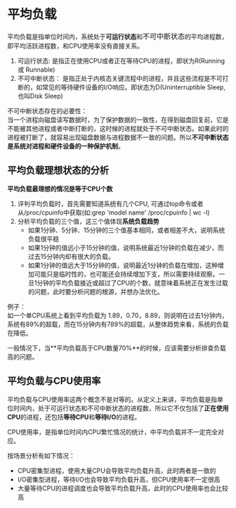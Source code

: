 # 平均负载

平均负载是指单位时间内，系统处于**可运行状态**和<font size=3>不可中断状态</font>的平均进程数，即平均活跃进程数，和CPU使用率没有直接关系。

1. 可运行状态: 是指正在使用CPU或者正在等待CPU的进程，即状为R(Running 或 Runnable)
2. 不可中断状态： 是指正处于内核态关键流程中的进程，并且这些流程是不可打断的，如常见的等待硬件设备的I/O响应。即状态为D(Uninterruptible Sleep,也叫Disk Sleep)

不可中断状态存在的必要性：  
当一个进程向磁盘读写数据时，为了保护数据的一致性，在得到磁盘回复前，它是不能被其他进程或者中断打断的，这时候的进程就处于不可中断状态。如果此时的进程被打断了，就容易出现磁盘数据与进程数据不一致的问题。所以**不可中断状态是系统对进程和硬件设备的一种保护机制**。

## 平均负载理想状态的分析

**平均负载最理想的情况是等于CPU个数**

1. 评判平均负载时，首先需要知道系统有几个CPU, 可通过top命令或者从/proc/cpuinfo中获取(如:grep 'model name' /proc/cpuinfo | wc -l)
2. 分析平均负载的三个值，这三个值体现**系统负载趋势**
    * 如果1分钟、5分钟、15分钟的三个值基本相同，或者相差不大，说明系统负载很平稳
    * 如果1分钟的值远小于15分钟的值，说明系统最近1分钟的负载在减少，而过去15分钟内却有很大的负载。
    * 如果1分钟的值远大于15分钟的值，说明最近1分钟的负载在增加，这种增加可能只是临时性的，也可能还会持续增加下支，所以需要持续观察。一旦1分钟的平均负载接近或超过了CPU的个数，就意味着系统正在发生过载的问题，此时要分析问题的根源，并想办法优化。

例子：  
如一个单CPU系统上看到平均负载为 1.89，0.70，8.89，则说明在过去1分钟内，系统有89%的超载，而在15分钟内有789%的超载，从整体趋势来看，系统的负载在降低。

一般情况下，当**平均负载高于CPU数量70%**的时候，应该需要分析排查负载高的问题。

## 平均负载与CPU使用率

平均负载与CPU使用率这两个概念不是对等的。从定义上来讲，平均负载是指单位时间内，处于可运行状态和不可中断状态的进程数，所以它不仅包括了**正在使用CPU**的进程，还包括**等待CPU**和**等待I/O**的进程。

CPU使用率，是指单位时间内CPU繁忙情况的统计，中平均负载并不一定完全对应。

按场景分析有如下情况：  
* CPU密集型进程，使用大量CPU会导致平均负载升高，此时两者是一致的
* I/O密集型进程，等待I/O也会导致平均负载升高，但CPU使用率不一定很高
* 大量等待CPU的进程调度也会导致平均负载升高，此时的CPU使用率也会比较高

